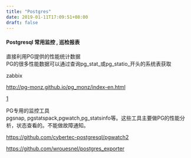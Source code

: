 ```yaml
---
title: "Postgres"
date: 2019-01-11T17:09:51+08:00
draft: false
---
```


#### Postgresql 常用监控 , 巡检报表

直接利用PG提供的性能统计数据   
PG的很多性能数据可以通过查询pg_stat_或pg_statio_开头的系统表获取 


zabbix 

http://pg-monz.github.io/pg_monz/index-en.html

[1](monitor/zabbix-postgres-fqa/)

PG专用的监控工具   
pgsnap, pgstatspack,pgwatch,pg_statsinfo等。这些工具主要做PG的性能分析，状态查看的。不能做故障通知。    


https://github.com/cybertec-postgresql/pgwatch2

https://github.com/wrouesnel/postgres_exporter
